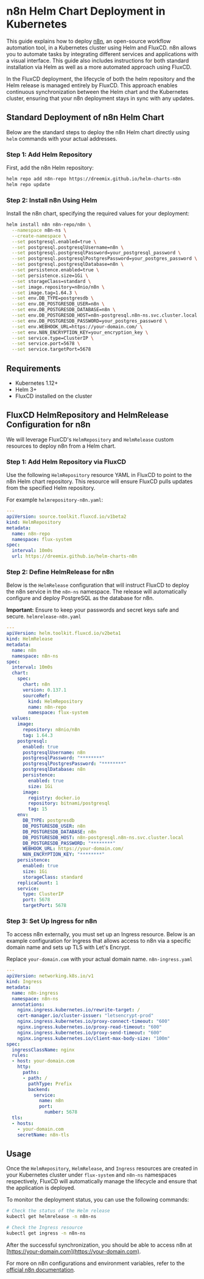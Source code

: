 # n8n Helm Chart Deployment in Kubernetes

This guide explains how to deploy [n8n](https://github.com/n8n-io/n8n), an open-source workflow automation tool, in a Kubernetes cluster using Helm and FluxCD. n8n allows you to automate tasks by integrating different services and applications with a visual interface. This guide also includes instructions for both standard installation via Helm as well as a more automated approach using FluxCD.

In the FluxCD deployment, the lifecycle of both the helm repository and the Helm release is managed entirely by FluxCD. This approach enables continuous synchronization between the Helm chart and the Kubernetes cluster, ensuring that your n8n deployment stays in sync with any updates.


## Standard Deployment of n8n Helm Chart

Below are the standard steps to deploy the n8n Helm chart directly using `helm` commands with your actual addresses.

### Step 1: Add Helm Repository

First, add the n8n Helm repository:

```bash
helm repo add n8n-repo https://dreemix.github.io/helm-charts-n8n
helm repo update
```
### Step 2: Install n8n Using Helm
Install the n8n chart, specifying the required values for your deployment:
```bash
helm install n8n n8n-repo/n8n \
  --namespace n8n-ns \
  --create-namespace \
  --set postgresql.enabled=true \
  --set postgresql.postgresqlUsername=n8n \
  --set postgresql.postgresqlPassword=your_postgresql_password \
  --set postgresql.postgresqlPostgresPassword=your_postgres_password \
  --set postgresql.postgresqlDatabase=n8n \
  --set persistence.enabled=true \
  --set persistence.size=1Gi \
  --set storageClass=standard \
  --set image.repository=n8nio/n8n \
  --set image.tag=1.64.3 \
  --set env.DB_TYPE=postgresdb \
  --set env.DB_POSTGRESDB_USER=n8n \
  --set env.DB_POSTGRESDB_DATABASE=n8n \
  --set env.DB_POSTGRESDB_HOST=n8n-postgresql.n8n-ns.svc.cluster.local \
  --set env.DB_POSTGRESDB_PASSWORD=your_postgres_password \
  --set env.WEBHOOK_URL=https://your-domain.com/ \
  --set env.N8N_ENCRYPTION_KEY=your_encryption_key \
  --set service.type=ClusterIP \
  --set service.port=5678 \
  --set service.targetPort=5678
```

## Requirements

- Kubernetes 1.12+
- Helm 3+
- FluxCD installed on the cluster

## FluxCD HelmRepository and HelmRelease Configuration for n8n

We will leverage FluxCD's `HelmRepository` and `HelmRelease` custom resources to deploy n8n from a Helm chart.

### Step 1: Add Helm Repository via FluxCD

Use the following `HelmRepository` resource YAML in FluxCD to point to the n8n Helm chart repository. This resource will ensure FluxCD pulls updates from the specified Helm repository.

For example `helmrepository-n8n.yaml`:
```yaml
---
apiVersion: source.toolkit.fluxcd.io/v1beta2
kind: HelmRepository
metadata:
  name: n8n-repo
  namespace: flux-system
spec:
  interval: 10m0s
  url: https://dreemix.github.io/helm-charts-n8n
```

### Step 2: Define HelmRelease for n8n

Below is the `HelmRelease` configuration that will instruct FluxCD to deploy the n8n service in the `n8n-ns` namespace. The release will automatically configure and deploy PostgreSQL as the database for n8n.

**Important:** Ensure to keep your passwords and secret keys safe and secure.
`helmrelease-n8n.yaml`
```yaml
---
apiVersion: helm.toolkit.fluxcd.io/v2beta1
kind: HelmRelease
metadata:
  name: n8n
  namespace: n8n-ns
spec:
  interval: 10m0s
  chart:
    spec:
      chart: n8n
      version: 0.137.1
      sourceRef:
        kind: HelmRepository
        name: n8n-repo
        namespace: flux-system
  values:
    image:
      repository: n8nio/n8n
      tag: 1.64.3
    postgresql:
      enabled: true
      postgresqlUsername: n8n
      postgresqlPassword: "********"
      postgresqlPostgresPassword: "********"
      postgresqlDatabase: n8n
      persistence:
        enabled: true
        size: 1Gi
      image:
        registry: docker.io
        repository: bitnami/postgresql
        tag: 15
    env:
      DB_TYPE: postgresdb
      DB_POSTGRESDB_USER: n8n
      DB_POSTGRESDB_DATABASE: n8n
      DB_POSTGRESDB_HOST: n8n-postgresql.n8n-ns.svc.cluster.local
      DB_POSTGRESDB_PASSWORD: "********"
      WEBHOOK_URL: https://your-domain.com/
      N8N_ENCRYPTION_KEY: "********"
    persistence:
      enabled: true
      size: 1Gi
      storageClass: standard
    replicaCount: 1
    service:
      type: ClusterIP
      port: 5678
      targetPort: 5678
```

### Step 3: Set Up Ingress for n8n

To access n8n externally, you must set up an Ingress resource. Below is an example configuration for Ingress that allows access to n8n via a specific domain name and sets up TLS with Let's Encrypt.

Replace `your-domain.com` with your actual domain name.
`n8n-ingress.yaml`
```yaml
---
apiVersion: networking.k8s.io/v1
kind: Ingress
metadata:
  name: n8n-ingress
  namespace: n8n-ns
  annotations:
    nginx.ingress.kubernetes.io/rewrite-target: /
    cert-manager.io/cluster-issuer: "letsencrypt-prod"
    nginx.ingress.kubernetes.io/proxy-connect-timeout: "600"
    nginx.ingress.kubernetes.io/proxy-read-timeout: "600"
    nginx.ingress.kubernetes.io/proxy-send-timeout: "600"
    nginx.ingress.kubernetes.io/client-max-body-size: "100m"
spec:
  ingressClassName: nginx
  rules:
  - host: your-domain.com
    http:
      paths:
      - path: /
        pathType: Prefix
        backend:
          service:
            name: n8n
            port:
              number: 5678
  tls:
  - hosts:
    - your-domain.com
    secretName: n8n-tls
```

## Usage

Once the `HelmRepository`, `HelmRelease`, and `Ingress` resources are created in your Kubernetes cluster under `flux-system` and `n8n-ns` namespaces respectively, FluxCD will automatically manage the lifecycle and ensure that the application is deployed.

To monitor the deployment status, you can use the following commands:

```bash
# Check the status of the Helm release
kubectl get helmrelease -n n8n-ns

# Check the Ingress resource 
kubectl get ingress -n n8n-ns
```
After the successful synchronization, you should be able to access n8n at [https://your-domain.com](https://your-domain.com).

For more on n8n configurations and environment variables, refer to the [official n8n documentation](https://docs.n8n.io/reference/environment-variables.html).